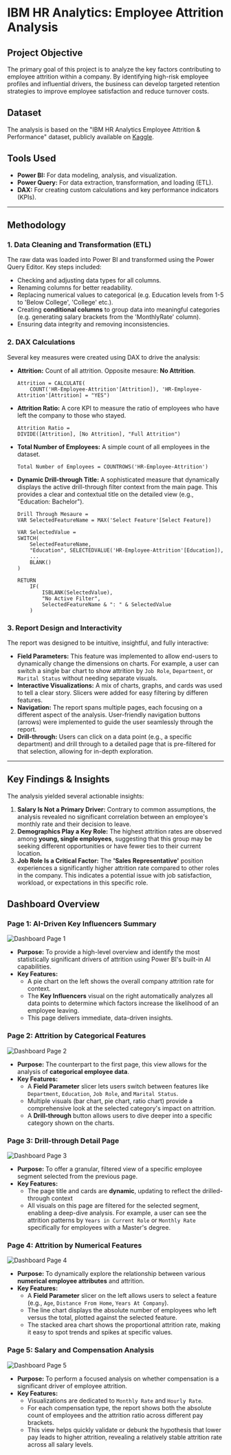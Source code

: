 # IBM HR Analytics: Employee Attrition Analysis

## Project Objective
The primary goal of this project is to analyze the key factors contributing to employee attrition within a company. By identifying high-risk employee profiles and influential drivers, the business can develop targeted retention strategies to improve employee satisfaction and reduce turnover costs.

## Dataset
The analysis is based on the "IBM HR Analytics Employee Attrition & Performance" dataset, publicly available on [Kaggle](https://www.kaggle.com/datasets/pavansubhasht/ibm-hr-analytics-attrition-dataset).

## Tools Used
*   **Power BI:** For data modeling, analysis, and visualization.
*   **Power Query:** For data extraction, transformation, and loading (ETL).
*   **DAX:** For creating custom calculations and key performance indicators (KPIs).

---

## Methodology

### 1. Data Cleaning and Transformation (ETL)
The raw data was loaded into Power BI and transformed using the Power Query Editor. Key steps included:
*   Checking and adjusting data types for all columns.
*   Renaming columns for better readability.
*   Replacing numerical values to categorical (e.g. Education levels from 1-5 to 'Below College', 'College' etc.).
*   Creating **conditional columns** to group data into meaningful categories (e.g. generating salary brackets from the 'MonthlyRate' column).
*   Ensuring data integrity and removing inconsistencies.

### 2. DAX Calculations
Several key measures were created using DAX to drive the analysis:

*   **Attrition:** Count of all attrition. Opposite mesaure: **No Attrition**.

    ```dax
    Attrition = CALCULATE(
        COUNT('HR-Employee-Attrition'[Attrition]), 'HR-Employee-Attrition'[Attrition] = "YES")
    ```

*   **Attrition Ratio:** A core KPI to measure the ratio of employees who have left the company to those who stayed.
    ```dax
    Attrition Ratio = 
    DIVIDE([Attrition], [No Attrition], "Full Attrition")
    ```

*   **Total Number of Employees:** A simple count of all employees in the dataset.
    ```dax
    Total Number of Employees = COUNTROWS('HR-Employee-Attrition')
    ```

*   **Dynamic Drill-through Title:** A sophisticated measure that dynamically displays the active drill-through filter context from the main page. This provides a clear and contextual title on the detailed view (e.g., "Education: Bachelor").
    ```dax
    Drill Through Mesaure = 
    VAR SelectedFeatureName = MAX('Select Feature'[Select Feature])

    VAR SelectedValue =
    SWITCH(
        SelectedFeatureName,
        "Education", SELECTEDVALUE('HR-Employee-Attrition'[Education]),
        ...
        BLANK()
    )

    RETURN
        IF(
            ISBLANK(SelectedValue),
            "No Active Filter",
            SelectedFeatureName & ": " & SelectedValue
        )

    ```

### 3. Report Design and Interactivity
The report was designed to be intuitive, insightful, and fully interactive:

*   **Field Parameters:** This feature was implemented to allow end-users to dynamically change the dimensions on charts. For example, a user can switch a single bar chart to show attrition by `Job Role`, `Department`, or `Marital Status` without needing separate visuals.
*   **Interactive Visualizations:** A mix of charts, graphs, and cards was used to tell a clear story. Slicers were added for easy filtering by differen features.
*   **Navigation:** The report spans multiple pages, each focusing on a different aspect of the analysis. User-friendly navigation buttons (arrows) were implemented to guide the user seamlessly through the report.
*   **Drill-through:** Users can click on a data point (e.g., a specific department) and drill through to a detailed page that is pre-filtered for that selection, allowing for in-depth exploration.

---

## Key Findings & Insights

The analysis yielded several actionable insights:

1.  **Salary Is Not a Primary Driver:** Contrary to common assumptions, the analysis revealed no significant correlation between an employee's monthly rate and their decision to leave.
2.  **Demographics Play a Key Role:** The highest attrition rates are observed among **young, single employees**, suggesting that this group may be seeking different opportunities or have fewer ties to their current location.
3.  **Job Role Is a Critical Factor:** The **'Sales Representative'** position experiences a significantly higher attrition rate compared to other roles in the company. This indicates a potential issue with job satisfaction, workload, or expectations in this specific role.

## Dashboard Overview

### Page 1: AI-Driven Key Influencers Summary

![Dashboard Page 1](/IBM-HR-Analytics-Employee-Attrition//images/Page1.png)

*   **Purpose:** To provide a high-level overview and identify the most statistically significant drivers of attrition using Power BI's built-in AI capabilities.
*   **Key Features:**
    *   A pie chart on the left shows the overall company attrition rate for context.
    *   The **Key Influencers** visual on the right automatically analyzes all data points to determine which factors increase the likelihood of an employee leaving.
    *   This page delivers immediate, data-driven insights.

### Page 2: Attrition by Categorical Features

![Dashboard Page 2](/IBM-HR-Analytics-Employee-Attrition//images/Page2.png)

*   **Purpose:** The counterpart to the first page, this view allows for the analysis of **categorical employee data**.
*   **Key Features:**
    *   A **Field Parameter** slicer lets users switch between features like `Department`, `Education`, `Job Role`, and `Marital Status`.
    *   Multiple visuals (bar chart, pie chart, ratio chart) provide a comprehensive look at the selected category's impact on attrition.
    *   A **Drill-through** button allows users to dive deeper into a specific category shown on the charts.

### Page 3: Drill-through Detail Page

![Dashboard Page 3](/IBM-HR-Analytics-Employee-Attrition//images/Page3.png)

*   **Purpose:** To offer a granular, filtered view of a specific employee segment selected from the previous page.
*   **Key Features:**
    *   The page title and cards are **dynamic**, updating to reflect the drilled-through context
    *   All visuals on this page are filtered for the selected segment, enabling a deep-dive analysis. For example, a user can see the attrition patterns by `Years in Current Role` or `Monthly Rate` specifically for employees with a Master's degree.    

### Page 4: Attrition by Numerical Features

![Dashboard Page 4](/IBM-HR-Analytics-Employee-Attrition//images/Page4.png)

*   **Purpose:** To dynamically explore the relationship between various **numerical employee attributes** and attrition.
*   **Key Features:**
    *   A **Field Parameter** slicer on the left allows users to select a feature (e.g., `Age`, `Distance From Home`, `Years At Company`).
    *   The line chart displays the absolute number of employees who left versus the total, plotted against the selected feature.
    *   The stacked area chart shows the proportional attrition rate, making it easy to spot trends and spikes at specific values.

### Page 5: Salary and Compensation Analysis

![Dashboard Page 5](/IBM-HR-Analytics-Employee-Attrition//images/Page5.png)

*   **Purpose:** To perform a focused analysis on whether compensation is a significant driver of employee attrition.
*   **Key Features:**
    *   Visualizations are dedicated to `Monthly Rate` and `Hourly Rate`.
    *   For each compensation type, the report shows both the absolute count of employees and the attrition ratio across different pay brackets.
    *   This view helps quickly validate or debunk the hypothesis that lower pay leads to higher attrition, revealing a relatively stable attrition rate across all salary levels.




